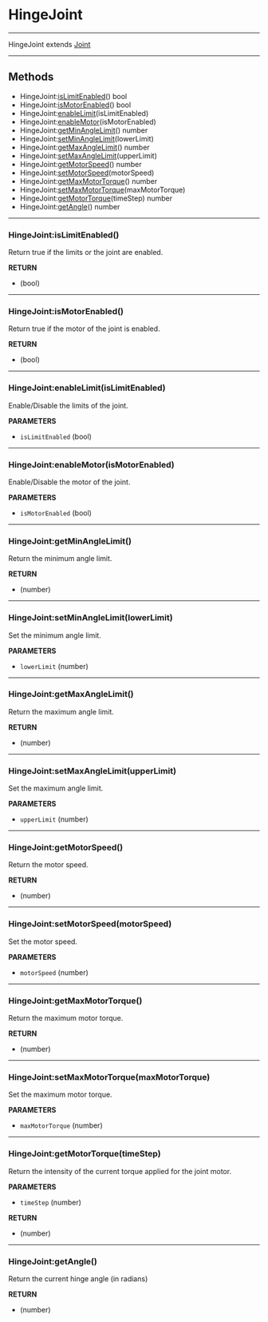 # HingeJoint


---

HingeJoint extends [Joint](joint.md)

---

## Methods

* HingeJoint:[isLimitEnabled](#hingejointislimitenabled)() bool
* HingeJoint:[isMotorEnabled](#hingejointismotorenabled)() bool
* HingeJoint:[enableLimit](#hingejointenablelimitislimitenabled)(isLimitEnabled) 
* HingeJoint:[enableMotor](#hingejointenablemotorismotorenabled)(isMotorEnabled) 
* HingeJoint:[getMinAngleLimit](#hingejointgetminanglelimit)() number
* HingeJoint:[setMinAngleLimit](#hingejointsetminanglelimitlowerlimit)(lowerLimit)
* HingeJoint:[getMaxAngleLimit](#hingejointgetmaxanglelimit)() number
* HingeJoint:[setMaxAngleLimit](#hingejointsetmaxanglelimitupperlimit)(upperLimit)
* HingeJoint:[getMotorSpeed](#hingejointgetmotorspeed)() number
* HingeJoint:[setMotorSpeed](#hingejointsetmotorspeedmotorspeed)(motorSpeed)
* HingeJoint:[getMaxMotorTorque](#hingejointgetmaxmotortorque)() number
* HingeJoint:[setMaxMotorTorque](#hingejointsetmaxmotortorquemaxmotortorque)(maxMotorTorque)
* HingeJoint:[getMotorTorque](#hingejointgetmotortorquetimestep)(timeStep) number
* HingeJoint:[getAngle](#hingejointgetangle)() number

---
### HingeJoint:isLimitEnabled()

Return true if the limits or the joint are enabled. 

**RETURN**
* (bool)

---
### HingeJoint:isMotorEnabled()

Return true if the motor of the joint is enabled.

**RETURN**
* (bool)

---
### HingeJoint:enableLimit(isLimitEnabled)

Enable/Disable the limits of the joint.

**PARAMETERS**
* `isLimitEnabled` (bool)

---
### HingeJoint:enableMotor(isMotorEnabled)

Enable/Disable the motor of the joint.

**PARAMETERS**
* `isMotorEnabled` (bool)

---
### HingeJoint:getMinAngleLimit()

Return the minimum angle limit.

**RETURN**
* (number)

---
### HingeJoint:setMinAngleLimit(lowerLimit)

Set the minimum angle limit.

**PARAMETERS**
* `lowerLimit` (number)

---
### HingeJoint:getMaxAngleLimit()

Return the maximum angle limit.

**RETURN**
* (number)

---
### HingeJoint:setMaxAngleLimit(upperLimit)

Set the maximum angle limit.

**PARAMETERS**
* `upperLimit` (number)

---
### HingeJoint:getMotorSpeed()

Return the motor speed.

**RETURN**
* (number)

---
### HingeJoint:setMotorSpeed(motorSpeed)

Set the motor speed.

**PARAMETERS**
* `motorSpeed` (number)

---
### HingeJoint:getMaxMotorTorque()

Return the maximum motor torque.

**RETURN**
* (number)

---
### HingeJoint:setMaxMotorTorque(maxMotorTorque)

Set the maximum motor torque.

**PARAMETERS**
* `maxMotorTorque` (number)

---
### HingeJoint:getMotorTorque(timeStep)

Return the intensity of the current torque applied for the joint motor.

**PARAMETERS**
* `timeStep` (number)

**RETURN**
* (number)

---
### HingeJoint:getAngle()

Return the current hinge angle (in radians)

**RETURN**
* (number)
